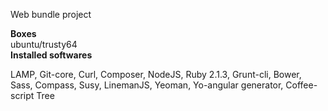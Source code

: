 Web bundle project

<b>Boxes</b><br>
ubuntu/trusty64
<br>
<b>Installed softwares</b><br>
<p>
LAMP, Git-core, Curl, Composer, NodeJS, Ruby 2.1.3, Grunt-cli, Bower, Sass, Compass, Susy, LinemanJS, Yeoman, Yo-angular generator, Coffee-script Tree    
</p>
